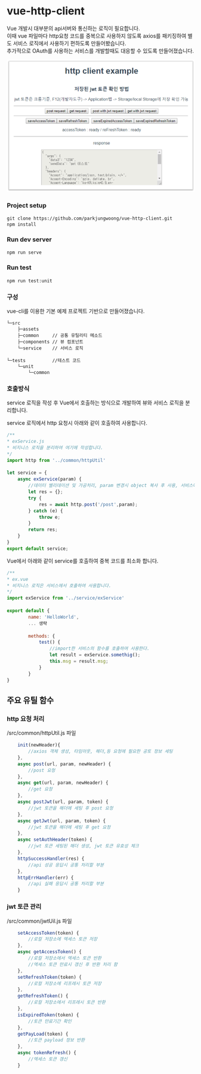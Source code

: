 # vue-http-client
Vue 개발시 대부분의 api서버와 통신하는 로직이 필요합니다.\
이때 vue 파일마다 http요청 코드를 중복으로 사용하지 않도록 axios를 패키징하여 별도 서비스 로직에서 사용하기 편하도록 만들어봤습니다.\
추가적으로 OAuth를 사용하는 서비스를 개발할때도 대응할 수 있도록 만들어졌습니다.

![실행화면](./example.png)
### Project setup
```
git clone https://github.com/parkjungwoong/vue-http-client.git
npm install
```

### Run dev server
```
npm run serve
```

### Run test
```
npm run test:unit
```

### 구성
vue-cli를 이용한 기본 예제 프로젝트 기반으로 만들어졌습니다.
```
└─src
    ├─assets
    ├─common     // 공통 유틸리티 메소드
    ├─components // 뷰 컴포넌트
    └─service    // 서비스 로직
    
└─tests          //테스트 코드          
    └─unit       
        └─common  
```

### 호출방식
service 로직을 작성 후 Vue에서 호출하는 방식으로 개발하여 뷰와 서비스 로직을 분리합니다.

service 로직에서 http 요청시 아래와 같이 호출하여 사용합니다.
```javascript
/**
* exService.js
* 비지니스 로직을 분리하여 여기에 작성합니다.
*/
import http from '../common/httpUtil'

let service = {
    async exService(param) {
        //데이터 벨리데이션 및 가공처리, param 변경시 object 복사 후 사용, 서비스에서 param 변경시 vue도 같이 변경
        let res = {};
        try {
            res = await http.post('/post',param);
        } catch (e) {
            throw e;
        }
        return res;
    }
}
export default service;
```

Vue에서 아래와 같이 service를 호출하여 중복 코드를 최소화 합니다.
```javascript
/**
* ex.vue
* 비지니스 로직은 서비스에서 호출하여 사용합니다.
*/
import exService from '../service/exService'

export default {
        name: 'HelloWorld',
        ... 생략
        
        methods: {
            test() {
                //import한 서비스의 함수를 호출하여 사용한다.
                let result = exService.somethig();
                this.msg = result.msg;
            }
        }
}
```
## 주요 유틸 함수

### http 요청 처리
/src/common/httpUtil.js 파일
```javascript
    init(newHeader){
        //axios 객체 생성, 타임아웃, 해더,등 요청에 필요한 공토 정보 세팅
    },
    async post(url, param, newHeader) {
        //post 요청
    },
    async get(url, param, newHeader) {
        //get 요청
    },
    async postJwt(url, param, token) {
        //jwt 토큰을 해더에 세팅 후 post 요청
    },
    async getJwt(url, param, token) {
        //jwt 토큰을 해더에 세팅 후 get 요청
    },
    async setAuthHeader(token) {
        //jwt 토큰 세팅된 해더 생성, jwt 토큰 유효성 체크
    },
    httpSuccessHandler(res) {
        //api 성공 응답시 공통 처리할 부분
    },
    httpErrHandler(err) {
        //api 실패 응답시 공통 처리할 부분
    }
```
### jwt 토큰 관리
/src/common/jwtUil.js 파일
```javascript
    setAccessToken(token) {
        //로컬 저장소에 엑세스 토큰 저장 
    },
    async getAccessToken() {
        //로컬 저장소에서 엑세스 토큰 반환
        //엑세스 토큰 만료시 갱신 후 반환 처리 함
    },
    setRefreshToken(token) {
        //로컬 저장소에 리프레시 토큰 저장
    },
    getRefreshToken() {
        //로컬 저장소에서 리프레시 토큰 반환 
    },
    isExpiredToken(token) {
        //토큰 만료기간 확인
    },
    getPayLoad(token) {
        //토큰 payload 정보 반환
    },
    async tokenRefresh() {
        //엑세스 토큰 갱신
    }
```




